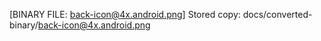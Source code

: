 [BINARY FILE: back-icon@4x.android.png]
Stored copy: docs/converted-binary/back-icon@4x.android.png
